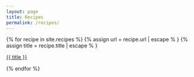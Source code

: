 ```yaml
---
layout: page
title: Recipes
permalink: /recipes/
---
```


{% for recipe in site.recipes %}
{% assign url = recipe.url | escape % }
{% assign title = recipe.title | escape % }
  <p>
    <a href="{{ url }}">
      {{ title }}
    </a>
  </p>
{% endfor %}